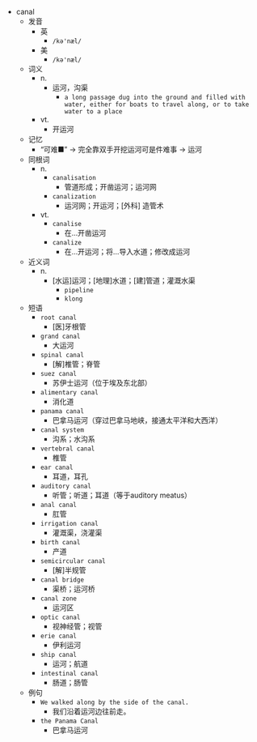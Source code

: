 - canal
  - 发音
    - 英
      - `/kə'næl/`
    - 美
      - `/kə'næl/`
  - 词义
    - n.
      - 运河，沟渠
        - `a long passage dug into the ground and filled with water, either for boats to travel along, or to take water to a place`
    - vt.
      - 开运河
  - 记忆
    - “可难■” → 完全靠双手开挖运河可是件难事 → 运河
  - 同根词
    - n.
      - `canalisation`
        - 管道形成；开凿运河；运河网
      - `canalization`
        - 运河网；开运河；[外科] 造管术
    - vt.
      - `canalise`
        - 在…开凿运河
      - `canalize`
        - 在…开运河；将…导入水道；修改成运河
  - 近义词
    - n.
      - [水运]运河；[地理]水道；[建]管道；灌溉水渠
        - `pipeline`
        - `klong`
  - 短语
    - `root canal`
      - [医]牙根管 
    - `grand canal`
      - 大运河 
    - `spinal canal`
      - [解]椎管；脊管 
    - `suez canal`
      - 苏伊士运河（位于埃及东北部） 
    - `alimentary canal`
      - 消化道 
    - `panama canal`
      - 巴拿马运河（穿过巴拿马地峡，接通太平洋和大西洋） 
    - `canal system`
      - 沟系；水沟系 
    - `vertebral canal`
      - 椎管 
    - `ear canal`
      - 耳道，耳孔 
    - `auditory canal`
      - 听管；听道；耳道（等于auditory meatus） 
    - `anal canal`
      - 肛管 
    - `irrigation canal`
      - 灌溉渠，浇灌渠 
    - `birth canal`
      - 产道 
    - `semicircular canal`
      - [解]半规管 
    - `canal bridge`
      - 渠桥；运河桥 
    - `canal zone`
      - 运河区 
    - `optic canal`
      - 视神经管；视管 
    - `erie canal`
      - 伊利运河 
    - `ship canal`
      - 运河；航道 
    - `intestinal canal`
      - 肠道；肠管 
  - 例句
    - `We walked along by the side of the canal.`
      - 我们沿着运河边往前走。
    - `the Panama Canal`
      - 巴拿马运河


